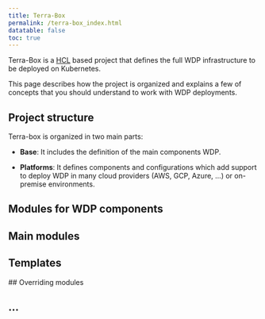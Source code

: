 ```yaml
---
title: Terra-Box
permalink: /terra-box_index.html
datatable: false
toc: true
---
```


Terra-Box is a [HCL](https://github.com/hashicorp/hcl) based project that defines the full WDP infrastructure to be deployed on Kubernetes.

This page describes how the project is organized and explains a few of concepts that you should understand to work with WDP deployments.

## Project structure

Terra-box is organized in two main parts:

* **Base**: It includes the definition of the main components WDP.

* **Platforms**: It defines components and configurations which add support to deploy WDP in many cloud providers (AWS, GCP, Azure, ...) or on-premise environments.

## Modules for WDP components

## Main modules

## Templates

## Overriding modules

## ...
